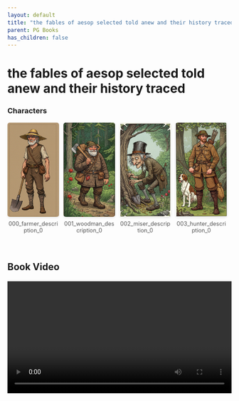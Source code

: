 ```yaml
---
layout: default
title: "the fables of aesop selected told anew and their history traced"
parent: PG Books
has_children: false
---
```



<style>
.image-gallery {
  display: flex;
  flex-wrap: wrap;
  justify-content: space-between;
  margin-bottom: 20px;
}

.image-row {
  display: flex;
  justify-content: flex-start;
  width: 100%;
  margin-bottom: 20px;
}

.image-item {
  width: 23%;
  margin-right: 2%;
  text-align: center;
}

.image-item:last-child {
  margin-right: 0;
}

.image-item img {
  width: 100%;
  height: auto;
  object-fit: cover;
  border-radius: 5px;
  box-shadow: 0 2px 4px rgba(0,0,0,0.1);
}

.image-item p {
  margin-top: 5px;
  font-size: 0.9em;
  color: #555;
}

.video-container {
  margin: 20px 0;
}
</style>


# the fables of aesop selected told anew and their history traced

<h3>Characters</h3>
<div class="image-gallery">
<div class="image-row">
  <div class="image-item">
    <img src="../../assets/pg_books_ai_generated_photos/the_fables_of_aesop_selected_told_anew_and_their_history_traced/characters/000_farmer_description_0.png" alt="000_farmer_description_0">
    <p>000_farmer_description_0</p>
  </div>
  <div class="image-item">
    <img src="../../assets/pg_books_ai_generated_photos/the_fables_of_aesop_selected_told_anew_and_their_history_traced/characters/001_woodman_description_0.png" alt="001_woodman_description_0">
    <p>001_woodman_description_0</p>
  </div>
  <div class="image-item">
    <img src="../../assets/pg_books_ai_generated_photos/the_fables_of_aesop_selected_told_anew_and_their_history_traced/characters/002_miser_description_0.png" alt="002_miser_description_0">
    <p>002_miser_description_0</p>
  </div>
  <div class="image-item">
    <img src="../../assets/pg_books_ai_generated_photos/the_fables_of_aesop_selected_told_anew_and_their_history_traced/characters/003_hunter_description_0.png" alt="003_hunter_description_0">
    <p>003_hunter_description_0</p>
  </div>
</div>
</div>


<h2>Book Video</h2>
<div class="video-container">
  <video controls width="100%">
    <source src="../../assets/pg_books_ai_generated_videos/the_fables_of_aesop_selected_told_anew_and_their_history_traced.mp4" type="video/mp4">
    Your browser does not support the video tag.
  </video>
</div>

